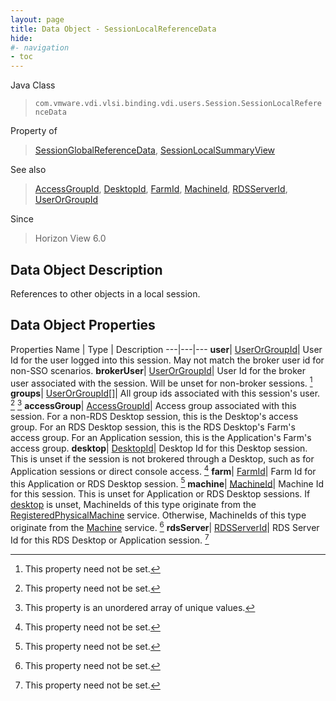 ```yaml
---
layout: page
title: Data Object - SessionLocalReferenceData
hide:
#- navigation
- toc
---
```






Java Class
> `com.vmware.vdi.vlsi.binding.vdi.users.Session.SessionLocalReferenceData`

Property of
> [SessionGlobalReferenceData](vdi.users.Session.SessionGlobalReferenceData.md#field_detail), [SessionLocalSummaryView](vdi.users.Session.SessionLocalSummaryView.md#field_detail)

See also
> [AccessGroupId](vdi.entity.AccessGroupId.md), [DesktopId](vdi.entity.DesktopId.md), [FarmId](vdi.entity.FarmId.md), [MachineId](vdi.entity.MachineId.md), [RDSServerId](vdi.entity.RDSServerId.md), [UserOrGroupId](vdi.entity.UserOrGroupId.md)

Since
> Horizon View 6.0


## Data Object Description

References to other objects in a local session.

## Data Object Properties
Properties
Name |  Type |  Description
---|---|---
**user**| [UserOrGroupId](vdi.entity.UserOrGroupId.md)|  User Id for the user logged into this session. May not match the broker user id for non-SSO scenarios.
**brokerUser**| [UserOrGroupId](vdi.entity.UserOrGroupId.md)|  User Id for the broker user associated with the session. Will be unset for non-broker sessions. [^1]
**groups**| [UserOrGroupId[]](vdi.entity.UserOrGroupId.md)|  All group ids associated with this session's user. [^1] [^14]
**accessGroup**| [AccessGroupId](vdi.entity.AccessGroupId.md)|  Access group associated with this session. For a non-RDS Desktop session, this is the Desktop's access group. For an RDS Desktop session, this is the RDS Desktop's Farm's access group. For an Application session, this is the Application's Farm's access group.
**desktop**| [DesktopId](vdi.entity.DesktopId.md)|  Desktop Id for this Desktop session. This is unset if the session is not brokered through a Desktop, such as for Application sessions or direct console access. [^1]
**farm**| [FarmId](vdi.entity.FarmId.md)|  Farm Id for this Application or RDS Desktop session. [^1]
**machine**| [MachineId](vdi.entity.MachineId.md)|  Machine Id for this session. This is unset for Application or RDS Desktop sessions. If [desktop](vdi.users.Session.SessionLocalReferenceData.md#desktop) is unset, MachineIds of this type originate from the [RegisteredPhysicalMachine](vdi.resources.RegisteredPhysicalMachine.md) service. Otherwise, MachineIds of this type originate from the [Machine](vdi.resources.Machine.md) service. [^1]
**rdsServer**| [RDSServerId](vdi.entity.RDSServerId.md)|  RDS Server Id for this RDS Desktop or Application session. [^1]


 


[^1]: This property need not be set.
[^14]: This property is an unordered array of unique values.